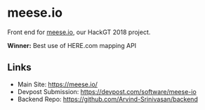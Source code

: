 # meese.io

Front end for [meese.io](https://meese.io/), our HackGT 2018 project.

**Winner:** Best use of HERE.com mapping API

## Links
* Main Site: https://meese.io/
* Devpost Submission: https://devpost.com/software/meese-io
* Backend Repo: https://github.com/Arvind-Srinivasan/backend
